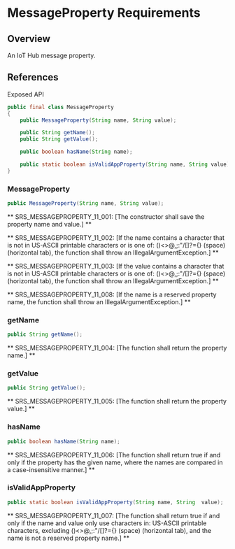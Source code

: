 # MessageProperty Requirements

## Overview

An IoT Hub message property.

## References

Exposed API

```java
public final class MessageProperty
{
    public MessageProperty(String name, String value);

    public String getName();
    public String getValue();

    public boolean hasName(String name);

    public static boolean isValidAppProperty(String name, String value);
} 
```


### MessageProperty

```java
public MessageProperty(String name, String value);
```

** SRS_MESSAGEPROPERTY_11_001: [The constructor shall save the property name and value.] **

** SRS_MESSAGEPROPERTY_11_002: [If the name contains a character that is not in US-ASCII printable characters or is one of: ()<>@,;:\"/[]?={} (space) (horizontal tab), the function shall throw an IllegalArgumentException.] ** 

** SRS_MESSAGEPROPERTY_11_003: [If the value contains a character that is not in US-ASCII printable characters or is one of: ()<>@,;:\"/[]?={} (space) (horizontal tab), the function shall throw an IllegalArgumentException.] **

** SRS_MESSAGEPROPERTY_11_008: [If the name is a reserved property name, the function shall throw an IllegalArgumentException.] **



### getName

```java
public String getName();
```

** SRS_MESSAGEPROPERTY_11_004: [The function shall return the property name.] **


### getValue

```java
public String getValue();
```

** SRS_MESSAGEPROPERTY_11_005: [The function shall return the property value.] **


### hasName

```java
public boolean hasName(String name);
```

** SRS_MESSAGEPROPERTY_11_006: [The function shall return true if and only if the property has the given name, where the names are compared in a case-insensitive manner.] ** 


### isValidAppProperty

```java
public static boolean isValidAppProperty(String name, String  value);
```

** SRS_MESSAGEPROPERTY_11_007: [The function shall return true if and only if the name and value only use characters in: US-ASCII printable characters, excluding ()<>@,;:\"/[]?={} (space) (horizontal tab), and the name is not a reserved property name.] **